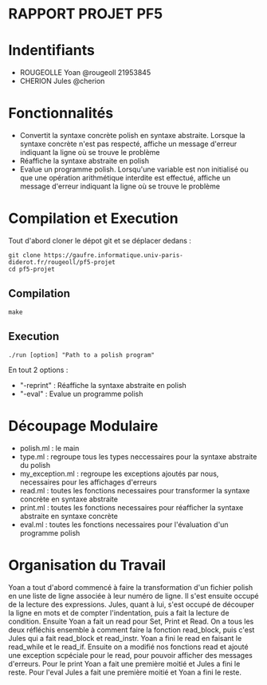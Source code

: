 RAPPORT PROJET PF5
==================

# Indentifiants
 - ROUGEOLLE Yoan @rougeoll 21953845
 - CHERION Jules @cherion 

# Fonctionnalités
 - Convertit la syntaxe concrète polish en syntaxe abstraite. Lorsque la syntaxe concrète n'est pas respecté, affiche un message d'erreur indiquant la ligne où se trouve le problème
 - Réaffiche la syntaxe abstraite en polish
 - Evalue un programme polish. Lorsqu'une variable est non initialisé ou que une opération arithmétique interdite est effectué, affiche un message d'erreur indiquant la ligne où se trouve le problème
  
# Compilation et Execution

Tout d'abord cloner le dépot git et se déplacer dedans :
```
git clone https://gaufre.informatique.univ-paris-diderot.fr/rougeoll/pf5-projet
cd pf5-projet
```

## Compilation

```
make
```

## Execution
```
./run [option] "Path to a polish program"
```

En tout 2 options :
 - "-reprint" : Réaffiche la syntaxe abstraite en polish
 - "-eval" : Evalue un programme polish

# Découpage Modulaire

 - polish.ml : le main
 - type.ml : regroupe tous les types neccessaires pour la syntaxe abstraite du polish
 - my_exception.ml : regroupe les exceptions ajoutés par nous, necessaires pour les affichages d'erreurs
 - read.ml : toutes les fonctions necessaires pour transformer la syntaxe concrète en syntaxe abstraite
 - print.ml : toutes les fonctions necessaires pour réafficher la syntaxe abstraite en syntaxe concrète
 - eval.ml : toutes les fonctions necessaires pour l'évaluation d'un programme polish

# Organisation du Travail

Yoan a tout d'abord commencé à faire la transformation d'un fichier polish en une liste de ligne associée à leur numéro de ligne. Il s'est ensuite occupé de la lecture des expressions. Jules, quant à lui, s'est occupé de découper la ligne en mots et de compter l'indentation, puis a fait la lecture de condition. Ensuite Yoan a fait un read pour Set, Print et Read. On a tous les deux réfléchis ensemble à comment faire la fonction read_block, puis c'est Jules qui a fait read_block et read_instr. Yoan a fini le read en faisant le read_while et le read_if.
Ensuite on a modifié nos fonctions read et ajouté une exception scpéciale pour le read, pour pouvoir afficher des messages d'erreurs.
Pour le print Yoan a fait une première moitié et Jules a fini le reste.
Pour l'eval Jules a fait une première moitié et Yoan a fini le reste.